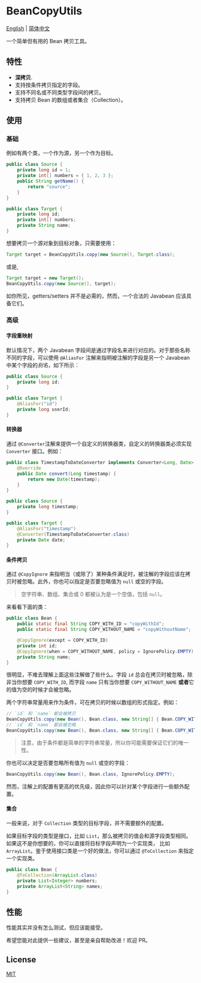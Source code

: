 # BeanCopyUtils
[English](https://github.com/KeroZhai/beancopy/blob/master/README.md) | [简体中文](https://github.com/KeroZhai/beancopy/blob/master/README_zh_CN.md)

一个简单但有用的 Bean 拷贝工具。

## 特性

* **深拷贝**.
* 支持按条件拷贝指定的字段。
* 支持不同名或不同类型字段间的拷贝。
* 支持拷贝 Bean 的数组或者集合（Collection）。

## 使用

### 基础

例如有两个类，一个作为源，另一个作为目标。

``` Java
public class Source {
    private long id = 1;
    private int[] numbers = { 1, 2, 3 };
    public String getName() {
        return "source";
    }
}

public class Target {
    private long id;
    private int[] numbers; 
    private String name;
}
```

想要拷贝一个源对象到目标对象，只需要使用：

``` Java
Target target = BeanCopyUtils.copy(new Source(), Target.class);
```

或是,

``` Java
Target target = new Target();
BeanCopyUtils.copy(new Source(), target);
```

如你所见，getters/setters 并不是必需的，然而，一个合法的 Javabean 应该具备它们。

### 高级

#### 字段重映射

默认情况下，两个 Javabean 字段间是通过字段名来进行对应的。对于那些名称不同的字段，可以使用 `@AliasFor` 注解来指明被注解的字段是另一个 Javabean 中某个字段的*别名*，如下所示：

``` Java
public class Source {
    private long id;
}

public class Target {
    @AliasFor("id")
    private long userId;
}
```

#### 转换器

通过 `@Converter`注解来提供一个自定义的转换器类，自定义的转换器类必须实现 `Converter` 接口。例如：

``` Java
public class TimestampToDateConverter implements Converter<Long, Date> {
    @Override
    public Date convert(Long timestamp) {
        return new Date(timestamp);
    }
}

public class Source {
    private long timestamp;
}

public class Target {
    @AliasFor("timestamp")
    @Converter(TimestampToDateConverter.class)
    private Date date;
}
```

#### 条件拷贝

通过 `@CopyIgnore` 来指明当（或除了）某种条件满足时，被注解的字段应该在拷贝时被忽略。此外，你也可以指定是否要忽略值为 `null` 或空的字段。

> 空字符串、数组、集合或 0 都被认为是一个空值，包括 `null`。

来看看下面的类：

``` Java
public class Bean {
    public static final String COPY_WITH_ID = "copyWithId";
    public static final String COPY_WITHOUT_NAME = "copyWithoutName";

    @CopyIgnore(except = COPY_WITH_ID)
    private int id;
    @CopyIgnore(when = COPY_WITHOUT_NAME, policy = IgnorePolicy.EMPTY)
    private String name;
}
```

很明显，不难去理解上面这些注解做了些什么。字段 `id` 总会在拷贝时被忽略，除非当你想要 `COPY_WITH_ID`, 而字段 `name` 只有当你想要 `COPY_WITHOUT_NAME` **或者**它的值为空的时候才会被忽略。

两个字符串常量用来作为条件，可在拷贝的时候以数组的形式指定。例如：

``` Java
// `id` 和 `name` 都会被拷贝
BeanCopyUtils.copy(new Bean(), Bean.class, new String[] { Bean.COPY_WITH_ID });
// `id` 和 `name` 都会被忽略
BeanCopyUtils.copy(new Bean(), Bean.class, new String[] { Bean.COPY_WITHOUT_NAME });
```

> 注意，由于条件都是简单的字符串常量，所以你可能需要保证它们的唯一性。

你也可以决定是否要忽略所有值为 `null` 或空的字段：

``` Java 
BeanCopyUtils.copy(new Bean(), Bean.class, IgnorePolicy.EMPTY);
```

然而，注解上的配置有更高的优先级，因此你可以针对某个字段进行一些额外配置。

#### 集合

一般来说，对于 `Collection` 类型的目标字段，并不需要额外的配置。

如果目标字段的类型是接口，比如 `List`，那么被拷贝的值会和源字段类型相同。如果这不是你想要的，你可以直接将目标字段声明为一个实现类， 比如 `ArrayList`。鉴于使用接口类是一个好的做法，你可以通过 `@ToCollection` 来指定一个实现类。

``` Java
public class Bean {
    @ToCollection(ArrayList.class)
    private List<Integer> numbers;
    private ArrayList<String> names; 
}
```

## 性能

性能其实并没有怎么测试，但应该能接受。

希望您能对此提供一些建议，甚至是亲自帮助改进！欢迎 PR。

## License

[MIT](https://opensource.org/licenses/MIT)
